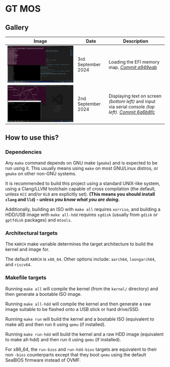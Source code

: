 # GT MOS

## Gallery

| Image | Date | Description |
| ----- | ---- | ----------- |
| ![](./docs/screenshots/Screenshot%202024-09-03%20133058.png) | 3rd September 2024 | Loading the EFI memory map. [*Commit a949eab*](https://github.com/gtmos-os/gtmos/commit/a949eab842dbdbb851c47133f1258933d3e23484) |
| ![](./docs/screenshots/Screenshot%202024-09-02%20195118.png) | 2nd September 2024 | Displaying text on screen *(bottom left)* and input via serial console *(top left)*. [*Commit 6a6b8fc*](https://github.com/gtmos-os/gtmos/commit/6a6b8fc984e46b3224df853a6a41b50c6e3ca93d) |

## How to use this?

### Dependencies

Any `make` command depends on GNU make (`gmake`) and is expected to be run using it. This usually means using `make` on most GNU/Linux distros, or `gmake` on other non-GNU systems.

It is recommended to build this project using a standard UNIX-like system, using a Clang/LLVM toolchain capable of cross compilation (the default, unless `KCC` and/or `KLD` are explicitly set). **(This means you should install `clang` and `lld`) - *unless you know what you are doing.***

Additionally, building an ISO with `make all` requires `xorriso`, and building a HDD/USB image with `make all-hdd` requires `sgdisk` (usually from `gdisk` or `gptfdisk` packages) and `mtools`.

### Architectural targets

The `KARCH` make variable determines the target architecture to build the kernel and image for.

The default `KARCH` is `x86_64`. Other options include: `aarch64`, `loongarch64`, and `riscv64`.

### Makefile targets

Running `make all` will compile the kernel (from the `kernel/` directory) and then generate a bootable ISO image.

Running `make all-hdd` will compile the kernel and then generate a raw image suitable to be flashed onto a USB stick or hard drive/SSD.

Running `make run` will build the kernel and a bootable ISO (equivalent to make all) and then run it using `qemu` (if installed).

Running `make run-hdd` will build the kernel and a raw HDD image (equivalent to make all-hdd) and then run it using `qemu` (if installed).

For x86_64, the `run-bios` and `run-hdd-bios` targets are equivalent to their non `-bios` counterparts except that they boot `qemu` using the default SeaBIOS firmware instead of OVMF.
